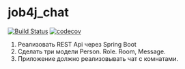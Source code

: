 # job4j_chat
[![Build Status](https://travis-ci.com/dmitriyermoshin19/job4j_chat.svg?branch=main)](https://travis-ci.com/dmitriyermoshin19/job4j_chat)
[![codecov](https://codecov.io/gh/dmitriyermoshin19/job4j_chat/branch/main/graph/badge.svg)](https://codecov.io/gh/dmitriyermoshin19/job4j_chat)

1. Реализовать REST Api через Spring Boot
2. Сделать три модели Person. Role. Room, Message.
3. Приложение должно реализовывать чат c комнатами.